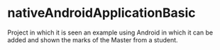 # nativeAndroidApplicationBasic
Project in which it is seen an example using Android in which it can be added and shown the marks of the Master from a student.
